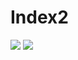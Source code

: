 # Index2
[![](https://tokei.rs/b1/github/ChronesDev/Index2?category=files)](https://github.com/ChronesDev/Index2)
[![](https://tokei.rs/b1/github/ChronesDev/Index2?category=code)](https://github.com/ChronesDev/Index2)
